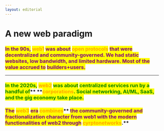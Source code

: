```yaml
---
layout: editorial
---
```


# A new web paradigm

### <mark style="color:purple;">In the 90s,</mark> <mark style="color:orange;">web1</mark> <mark style="color:purple;">was about</mark> <mark style="color:orange;">open protocols</mark> <mark style="color:purple;">that were decentralized and community-governed. We had static websites, low bandwidth, and limited hardware. Most of the value accrued to</mark> <mark style="color:purple;"></mark><mark style="color:purple;">**builders+users.**</mark>

****

### <mark style="color:green;">In the 2020s,</mark> <mark style="color:orange;">web2</mark> <mark style="color:green;">was about</mark> <mark style="color:green;"></mark><mark style="color:green;">**centralized services run by a handful of**</mark>** **<mark style="color:orange;">**corporations**</mark><mark style="color:green;">. Social networking, AI/ML, SaaS, and the gig economy take place.</mark>



### <mark style="color:purple;">The</mark> <mark style="color:orange;">web3</mark> <mark style="color:purple;">era</mark> <mark style="color:orange;">**combines**</mark>** **<mark style="color:purple;">**the community-governed and fractionalization character from web1 with the modern functionalities of web2 through**</mark>** **<mark style="color:orange;">**cyrptonetworks**</mark><mark style="color:purple;">**.**</mark>

